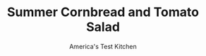 ---
layout: ../../layouts/MarkdownPostLayout.astro
title: Summer Cornbread and Tomato Salad
author: America's Test Kitchen
pubDate: 2023-03-15
description: "This spin on panzanella gets a double dose of corn flavor from toasty cornbread and sweet corn kernels."
image_url: https://res.cloudinary.com/hksqkdlah/image/upload/ar_1:1,c_fill,dpr_2.0,f_auto,fl_lossy.progressive.strip_profile,g_faces:auto,q_auto:low,w_344/SFS_SummerCornbreadPanzanella_014_pvktck
tags: ["Side Dishes","Vegetables","Grains","Weeknight","Vegetarian","Salads"]
calories: 2450
protein: 11
carbohydrates: 67
fats: 34
fiber: 3
ingredients: ["1 pound, prepared cornbread, cut into ¾-inch pieces (about 4 cups)","6 tablespoons, extra-virgin olive oil, divided","2 tablespoons, mayonnaise","2 tablespoons minced, jalapeno chile","2 tablespoons, lime juice","1¼ teaspoons, table salt","½ teaspoon, pepper","1½ pounds mixed, tomatoes, cored and cut into ¾-inch pieces","1 , small red onion, sliced thin","2 , ears corn, kernels cut from cobs","¼ cup, fresh basil leaves, torn"]
serves: 4
time: "1 hour"
instructions: ["Adjust oven rack to middle position and heat oven to 400 degrees. Toss cornbread with 2 tablespoons oil on rimmed baking sheet. Spread cornbread on sheet and bake until dry to touch and edges turn golden brown, about 15 minutes, stirring halfway through baking. Let cool for 10 minutes.","Whisk mayonnaise, jalapeno, lime juice, salt, pepper, and remaining ¼ cup oil together in large bowl. Add tomatoes, onion, and cornbread and toss gently to coat. Season with salt and pepper to taste. Transfer salad to serving platter and top with corn and basil. Serve."]
nutrition: ["745 mg Potassium, K","283 mg Phosphorus, P","308 mg Calcium, Ca","3 mg Iron, Fe","69 mg Magnesium, Mg","890 mg Sodium, Na","1 mg Zinc, Zn","34 g Total lipid (fat)","4 mg Niacin","18 g Fatty acids, total monounsaturated","9 g Fatty acids, total polyunsaturated","33 mg Vitamin C, total ascorbic acid","48 mg Cholesterol","5 g Fatty acids, total saturated","3 g Fiber, total dietary","65 µg Folic acid","72 µg Folate, food","8 g Sugars, total","33 µg Vitamin K (phylloquinone)","262 g Water","67 g Carbohydrate, by difference","185 µg Folate, DFE","11 g Protein","3 mg Vitamin E (alpha-tocopherol)","81 µg Vitamin A, RAE","612 kcal Energy","2450 calories"]
notes: "For more spice, add the jalapeno seeds to the dressing as well."
---